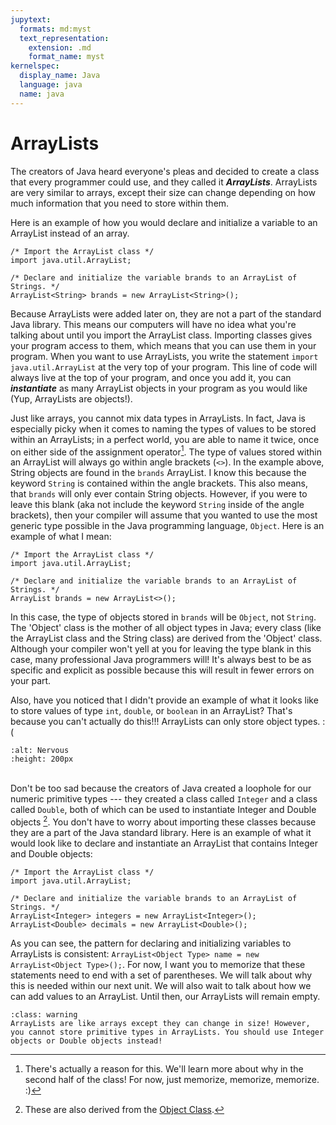 ```yaml
---
jupytext:
  formats: md:myst
  text_representation:
    extension: .md
    format_name: myst
kernelspec:
  display_name: Java
  language: java
  name: java
---
```


ArrayLists
==========

The creators of Java heard everyone's pleas and decided to create a class that every programmer could use, and they called it <b><i>ArrayLists</i></b>. ArrayLists are very similar to arrays, except their size can change depending on how much information that you need to store within them.

Here is an example of how you would declare and initialize a variable to an ArrayList instead of an array.

```{code-cell} java
/* Import the ArrayList class */
import java.util.ArrayList;

/* Declare and initialize the variable brands to an ArrayList of Strings. */
ArrayList<String> brands = new ArrayList<String>();
```

Because ArrayLists were added later on, they are not a part of the standard Java library. This means our computers will have no idea what you're talking about until you import the ArrayList class. Importing classes gives your program access to them, which means that you can use them in your program. When you want to use ArrayLists, you write the statement `import java.util.ArrayList` at the very top of your program. This line of code will always live at the top of your program, and once you add it, you can <b><i>instantiate</i></b> as many ArrayList objects in your program as you would like (Yup, ArrayLists are objects!).

Just like arrays, you cannot mix data types in ArrayLists. In fact, Java is especially picky when it comes to naming the types of values to be stored within an ArrayLists; in a perfect world, you are able to name it twice, once on either side of the assignment operator[^*]. The type of values stored within an ArrayList will always go within angle brackets (`<>`). In the example above, String objects are found in the `brands` ArrayList. I know this because the keyword `String` is contained within the angle brackets. This also means, that `brands` will only ever contain String objects. However, if you were to leave this blank (aka not include the keyword `String` inside of the angle brackets), then your compiler will assume that you wanted to use the most generic type possible in the Java programming language, `Object`. Here is an example of what I mean:

```{code-cell} java
/* Import the ArrayList class */
import java.util.ArrayList;

/* Declare and initialize the variable brands to an ArrayList of Strings. */
ArrayList brands = new ArrayList<>();
```
In this case, the type of objects stored in `brands` will be `Object`, not `String`. The 'Object' class is the mother of all object types in Java; every class (like the ArrayList class and the String class) are derived from the 'Object' class. Although your compiler won't yell at you for leaving the type blank in this case, many professional Java programmers will! It's always best to be as specific and explicit as possible because this will result in fewer errors on your part.  

Also, have you noticed that I didn't provide an example of what it looks like to store values of type `int`, `double`, or `boolean` in an ArrayList? That's because you can't actually do this!!! ArrayLists can only store object types. :(

```{image} https://www.picgifs.com/gifs/movies-and-series/lord-of-the-rings/lord-of-the-rings-5zXkpf.gif
:alt: Nervous
:height: 200px
```

<br>Don't be too sad because the creators of Java created a loophole for our numeric primitive types --- they created a class called `Integer` and a class called `Double`, both of which can be used to instantiate Integer and Double objects [^**]. You don't have to worry about importing these classes because they are a part of the Java standard library. Here is an example of what it would look like to declare and instantiate an ArrayList that contains Integer and Double objects:

```{code-cell} java
/* Import the ArrayList class */
import java.util.ArrayList;

/* Declare and initialize the variable brands to an ArrayList of Strings. */
ArrayList<Integer> integers = new ArrayList<Integer>();
ArrayList<Double> decimals = new ArrayList<Double>();
```

As you can see, the pattern for declaring and initializing variables to ArrayLists is consistent: `ArrayList<Object Type> name = new ArrayList<Object Type>();`. For now, I want you to memorize that these statements need to end with a set of parentheses. We will talk about why this is needed within our next unit. We will also wait to talk about how we can add values to an ArrayList. Until then, our ArrayLists will remain empty.

```{admonition} TL;DR
:class: warning
ArrayLists are like arrays except they can change in size! However, you cannot store primitive types in ArrayLists. You should use Integer objects or Double objects instead!
```

[^*]: There's actually a reason for this. We'll learn more about why in the second half of the class! For now, just memorize, memorize, memorize. :)
[^**]: These are also derived from the <a href="https://www.javatpoint.com/object-class">Object Class</a>.
